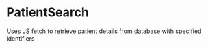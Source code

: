 # PatientSearch

Uses JS fetch to retrieve patient details from database with specified identifiers

